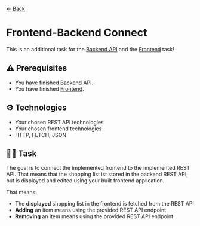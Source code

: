 [← Back](readme.md)

# Frontend-Backend Connect

This is an additional task for the [Backend API](backend-api.md) and the [Frontend](frontend.md) task!

## ⚠️ Prerequisites

- You have finished [Backend API](backend-api.md).
- You have finished [Frontend](frontend.md).

## ⚙️ Technologies

- Your chosen REST API technologies
- Your chosen frontend technologies
- HTTP, FETCH, JSON

## 🏋️‍♀️ Task

The goal is to connect the implemented frontend to the implemented REST API. That means that the shopping list ist stored in the backend REST API, but is displayed and edited using your built frontend application.

That means:

- The **displayed** shopping list in the frontend is fetched from the REST API
- **Adding** an item means using the provided REST API endpoint
- **Removing** an item means using the provided REST API endpoint